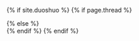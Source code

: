 {% if site.duoshuo %}
	{% if page.thread %}
	<!--define the duoshuo plugin-->
	<div class="ds-thread" data-thread-key="{{ page.thread }}" data-url="{{page.url}}" data-title="{{ page.title }}" />
	{% else %}
	<div class="ds-thread"></div>
	{% endif %}
	<script type="text/javascript">
	var duoshuoQuery = {short_name:"{{ site.duoshuo }}"};
		(function() {
			var ds = document.createElement('script');
			ds.type = 'text/javascript';ds.async = true;
			ds.src = 'http://static.duoshuo.com/embed.js';
			ds.charset = 'UTF-8';
			(document.getElementsByTagName('head')[0]
			|| document.getElementsByTagName('body')[0]).appendChild(ds);
		})();
	</script>
{% endif %}

